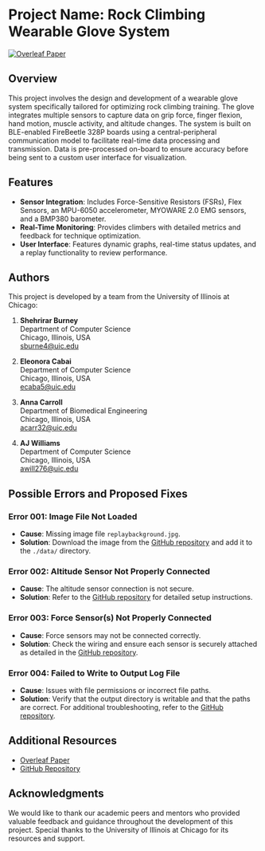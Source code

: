 # Project Name: Rock Climbing Wearable Glove System

[![Overleaf Paper](https://img.shields.io/badge/Research_Paper-Link-green)](https://drive.google.com/drive/folders/1l-PDidxaaZN4nYoOUncHmqJZ8NY1nHeO?usp=sharing)

## Overview
This project involves the design and development of a wearable glove system specifically tailored for optimizing rock climbing training. The glove integrates multiple sensors to capture data on grip force, finger flexion, hand motion, muscle activity, and altitude changes. The system is built on BLE-enabled FireBeetle 328P boards using a central-peripheral communication model to facilitate real-time data processing and transmission. Data is pre-processed on-board to ensure accuracy before being sent to a custom user interface for visualization.

## Features
- **Sensor Integration**: Includes Force-Sensitive Resistors (FSRs), Flex Sensors, an MPU-6050 accelerometer, MYOWARE 2.0 EMG sensors, and a BMP380 barometer.
- **Real-Time Monitoring**: Provides climbers with detailed metrics and feedback for technique optimization.
- **User Interface**: Features dynamic graphs, real-time status updates, and a replay functionality to review performance.

## Authors
This project is developed by a team from the University of Illinois at Chicago:

1. **Shehrirar Burney**  
   Department of Computer Science  
   Chicago, Illinois, USA  
   [sburne4@uic.edu](mailto:sburne4@uic.edu)

2. **Eleonora Cabai**  
   Department of Computer Science  
   Chicago, Illinois, USA  
   [ecaba5@uic.edu](mailto:ecaba5@uic.edu)

3. **Anna Carroll**  
   Department of Biomedical Engineering  
   Chicago, Illinois, USA  
   [acarr32@uic.edu](mailto:acarr32@uic.edu)

4. **AJ Williams**  
   Department of Computer Science  
   Chicago, Illinois, USA  
   [awill276@uic.edu](mailto:awill276@uic.edu)

## Possible Errors and Proposed Fixes

### Error 001: Image File Not Loaded
- **Cause**: Missing image file `replaybackground.jpg`.
- **Solution**: Download the image from the [GitHub repository](https://github.com/Acarr32/CS479Fall24/tree/main/Final/data) and add it to the `./data/` directory.

### Error 002: Altitude Sensor Not Properly Connected
- **Cause**: The altitude sensor connection is not secure.
- **Solution**: Refer to the [GitHub repository](https://github.com/Acarr32/CS479Fall24/tree/main/Final) for detailed setup instructions.

### Error 003: Force Sensor(s) Not Properly Connected
- **Cause**: Force sensors may not be connected correctly.
- **Solution**: Check the wiring and ensure each sensor is securely attached as detailed in the [GitHub repository](https://github.com/Acarr32/CS479Fall24/tree/main/Final).

### Error 004: Failed to Write to Output Log File
- **Cause**: Issues with file permissions or incorrect file paths.
- **Solution**: Verify that the output directory is writable and that the paths are correct. For additional troubleshooting, refer to the [GitHub repository](https://github.com/Acarr32/CS479Fall24/tree/main/Final).

## Additional Resources
- [Overleaf Paper](https://drive.google.com/drive/folders/1l-PDidxaaZN4nYoOUncHmqJZ8NY1nHeO?usp=sharing)
- [GitHub Repository](https://github.com/Acarr32/CS479Fall24/tree/main/Final)

## Acknowledgments
We would like to thank our academic peers and mentors who provided valuable feedback and guidance throughout the development of this project. Special thanks to the University of Illinois at Chicago for its resources and support.
